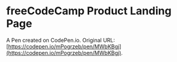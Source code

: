 # freeCodeCamp Product Landing Page

A Pen created on CodePen.io. Original URL: [https://codepen.io/mPogrzeb/pen/MWbKBgj](https://codepen.io/mPogrzeb/pen/MWbKBgj).


